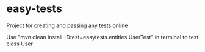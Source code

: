 # easy-tests
Project for creating and passing any tests online

Use "mvn clean install -Dtest=easytests.entities.UserTest" in terminal to test class User